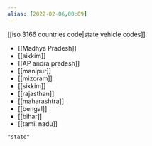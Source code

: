 ```yaml
---
alias: [2022-02-06,00:09]
---
```

 [[iso 3166 countries code|state vehicle codes]]

- [[Madhya Pradesh]]
- [[sikkim]]
- [[AP andra pradesh]]
- [[manipur]]
- [[mizoram]]
- [[sikkim]]
- [[rajasthan]]
- [[maharashtra]]
- [[bengal]]
- [[bihar]]
- [[tamil nadu]]
```query 2022-02-06 00:09
"state"
```